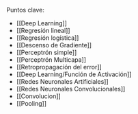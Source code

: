 Puntos clave:
- [[Deep Learning]]
- [[Regresión lineal]]
- [[Regresión logística]]
- [[Descenso de Gradiente]]
- [[Perceptrón simple]]
- [[Perceptrón Multicapa]]
- [[Retropropagación del error]]
- [[Deep Learning/Función de Activación]]
- [[Redes Neuronales Artificiales]]
- [[Redes Neuronales Convolucionales]]
- [[Convolucion]]
- [[Pooling]]